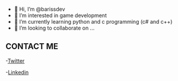 - 👋 Hi, I’m @barissdev
- 👀 I’m interested in game development
- 🌱 I’m currently learning python and c programming (c# and c++)
- 💞️ I’m looking to collaborate on ...
## CONTACT ME

-[Twitter](https://twitter.com/barissonn)

-[Linkedin]([https://twitter.com/barissonn](https://www.linkedin.com/in/bar%C4%B1%C5%9F-demiro%C4%9F-7b9985214/))


<!---
barissdev/barissdev is a ✨ special ✨ repository because its `README.md` (this file) appears on your GitHub profile.
You can click the Preview link to take a look at your changes.
--->
